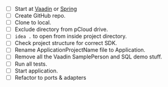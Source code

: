 - [ ] Start at [Vaadin](https://start.vaadin.com/) or [Spring](https://start.spring.io/)
- [ ] Create GitHub repo.
- [ ] Clone to local.
- [ ] Exclude directory from pCloud drive.
- [ ] `idea .` to open from inside project directory.
- [ ] Check project structure for correct SDK.
- [ ] Rename ApplicationProjectName file to Application.
- [ ] Remove all the Vaadin SamplePerson and SQL demo stuff.
- [ ] Run all tests.
- [ ] Start application.
- [ ] Refactor to ports & adapters